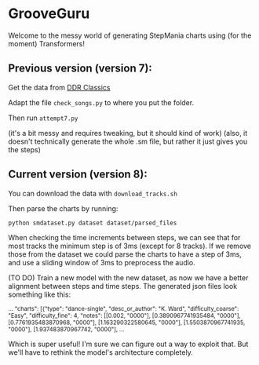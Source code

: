 # GrooveGuru

Welcome to the messy world of generating StepMania charts using (for the moment) Transformers! 

## Previous version (version 7):
Get the data from [DDR Classics](https://search.stepmaniaonline.net/pack/id/404)

Adapt the file `check_songs.py` to where you put the folder.

Then run `attempt7.py`

(it's a bit messy and requires tweaking, but it should kind of work)
(also, it doesn't technically generate the whole .sm file, but rather it just gives you the steps)

## Current version (version 8):
You can download the data with 
`download_tracks.sh`

Then parse the charts by running:
```
python smdataset.py dataset dataset/parsed_files
```

When checking the time increments between steps, we can see that for most tracks the minimum step is of 3ms (except for 8 tracks). If we remove those from the dataset we could parse the charts to have a step of 3ms, and use a sliding window of 3ms to preprocess the audio.

(TO DO) Train a new model with the new dataset, as now we have a better alignment between steps and time steps. The generated json files look something like this:

<sub>
  ... "charts": [{"type": "dance-single", "desc_or_author": "K. Ward", "difficulty_coarse": "Easy", "difficulty_fine": 4, "notes": [[0.002, "0000"], [0.3890967741935484, "0000"], [0.7761935483870968, "0000"], [1.163290322580645, "0000"], [1.5503870967741935, "0000"], [1.937483870967742, "0000"], ...
</sub>

Which is super useful! I'm sure we can figure out a way to exploit that. But we'll have to rethink the model's architecture completely.
